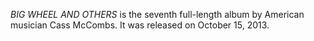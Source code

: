 _BIG WHEEL AND OTHERS_ is the seventh full-length album by American musician Cass McCombs. It was released on October 15, 2013.
